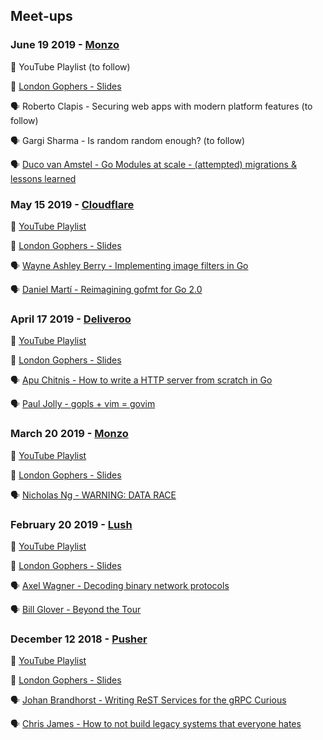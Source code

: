 ## Meet-ups

### June 19 2019 - [Monzo](https://monzo.com)

🎥 YouTube Playlist (to follow)

📔 [London Gophers - Slides](https://docs.google.com/presentation/d/e/2PACX-1vRRagNyZuiF7Jb4mV3rEis3Rbku2nJZzE_0uTyQpHcw12DJY9nPITmdB2YSMUZ1_IOMK9wfyRUdqKeX/pub)

🗣 Roberto Clapis - Securing web apps with modern platform features (to follow)

🗣 Gargi Sharma - Is random random enough? (to follow)

🗣 [Duco van Amstel - Go Modules at scale - (attempted) migrations & lessons learned](https://docs.google.com/presentation/d/e/2PACX-1vQmXjacOE8u8wxYSS47-ifQG7Ej6_VI51DexEN_4ouvWtis6Y_dGiNaUltdJksTY5wm7Kf1e3AX0ofz/pub)

### May 15 2019 - [Cloudflare](https://www.cloudflare.com)

🎥 [YouTube Playlist](https://www.youtube.com/playlist?list=PL8QGElREVyDDhAIdO6Dj2fH-l1R4bMqfY)

📔 [London Gophers - Slides](https://docs.google.com/presentation/d/e/2PACX-1vQZ5MDfptAI2U7VTDmqZEU7Qrkkpeu-DZh0h_oXXLo_1GV3dGLMMJUkq_N12PCeRUwvBKMCsq29iTA_/pub)

🗣 [Wayne Ashley Berry - Implementing image filters in Go](https://docs.google.com/presentation/d/e/2PACX-1vSOI-UerMVbBe73OtLLh7bJoE2xgRoG7hUluzZ12XN3A8XD70SqtPaQ5doO699QtdFn6DqZlPIdVczy/pub)

🗣 [Daniel Martí - Reimagining gofmt for Go 2.0](https://docs.google.com/presentation/d/e/2PACX-1vQwj8Zf9TEeqSazY0nSObZt6cNgukUdl15PameXJRhjkU1vtdGB4AApy2NChyMwdqMxkyMfmIyHHO0c/pub)

### April 17 2019 - [Deliveroo](https://deliveroo.co.uk)

🎥 [YouTube Playlist](https://www.youtube.com/watch?v=fT1kOV1qUOc&list=PL8QGElREVyDDsxb-yLfiK_naVAQ4grt_w)

📔 [London Gophers - Slides](https://docs.google.com/presentation/d/e/2PACX-1vQV3G_Q1fbwNCCdNJr2OZwnhDvQCdzzkjhGZSFE0flqRiziSjI7kDADjPEBPXBRNC5d-5ua7_JPV3Oj/pub?slide=id.p2)

🗣 [Apu Chitnis - How to write a HTTP server from scratch in Go](https://docs.google.com/presentation/d/1N84bBjleOwaBhQs5mBzn9yots5AgjWpaYXx6xF2Ma5k/edit#slide=id.p)

🗣 [Paul Jolly - gopls + vim = govim](https://talks.godoc.org/github.com/myitcv/talks/2019-04-25-govim-vim-london/main.slide#1)

### March 20 2019 - [Monzo](https://monzo.com)

🎥 [YouTube Playlist](https://www.youtube.com/watch?v=Q8Aj9_UB8Io&list=PL8QGElREVyDAMl291aMVxBZNNvqkswoD4)

📔 [London Gophers - Slides](https://docs.google.com/presentation/d/e/2PACX-1vSUlMIHkfzKaJFDIacrkOvm-SzMnjIJcuZgxTxTmU_Y3MvMi59Wgv_i2eyY_yqGUNcI7Y5hLwMa90yj/pub?slide=id.p2)

🗣 [Nicholas Ng - WARNING: DATA RACE](http://gotalks.nickng.io/londongophers-mar19.slide#1)

### February 20 2019 - [Lush](https://uk.lush.com/)

🎥 [YouTube Playlist](https://www.youtube.com/watch?v=YbLwiKH88jw&list=PL8QGElREVyDBljpSyqaf0iA2TBJHAkawO)

📔 [London Gophers - Slides](https://docs.google.com/presentation/d/e/2PACX-1vSK__qEBoBYp0EJC8NDzBg4KlxLJpKFn9_IA5Z6_OX1LEf3TvvnOnY5-vSbAh53HwIyijDXIFNQJH9d/pub)

🗣 [Axel Wagner - Decoding binary network protocols](https://blog.myitcv.io/gopherjs_examples_sites/present/?url=https://raw.githubusercontent.com/Merovius/go-talks/master/2019-02_london_gophers/decoding.slide&hideAddressBar=true)

🗣 [Bill Glover - Beyond the Tour](https://billglover.me/talks/20190220_LondonGophers_BeyondTheTour.pdf)

### December 12 2018 - [Pusher](https://pusher.com)

🎥 [YouTube Playlist](https://www.youtube.com/watch?v=mTJjj84sBmo&list=PL8QGElREVyDDl9M50hdDmugG-OizMbfiy)

📔 [London Gophers - Slides](https://docs.google.com/presentation/d/e/2PACX-1vQESrkuBFkjl4R8yDQa_SARKTdKxxJ7230bNUQwCKeK5ZkBFg3hfttUhH_cFfhkJx6W8FeQWmXJHy_J/pub)

🗣 [Johan Brandhorst - Writing ReST Services for the gRPC Curious](https://talks.godoc.org/github.com/johanbrandhorst/presentations/gateway/gateway.slide#1)

🗣 [Chris James - How to not build legacy systems that everyone hates](https://docs.google.com/presentation/d/1wTV0Y5XYA-bo7gzj7x0541qJJ4eSbVa0jvq-DCJVttA/edit#slide=id.g4975be6fe1_0_0)
